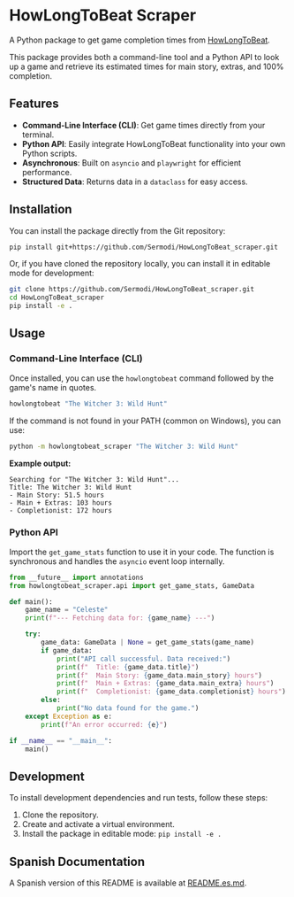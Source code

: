 # HowLongToBeat Scraper

A Python package to get game completion times from [HowLongToBeat](https://howlongtobeat.com).

This package provides both a command-line tool and a Python API to look up a game and retrieve its estimated times for main story, extras, and 100% completion.

## Features

-   **Command-Line Interface (CLI)**: Get game times directly from your terminal.
-   **Python API**: Easily integrate HowLongToBeat functionality into your own Python scripts.
-   **Asynchronous**: Built on `asyncio` and `playwright` for efficient performance.
-   **Structured Data**: Returns data in a `dataclass` for easy access.

## Installation

You can install the package directly from the Git repository:

```bash
pip install git+https://github.com/Sermodi/HowLongToBeat_scraper.git
```

Or, if you have cloned the repository locally, you can install it in editable mode for development:

```bash
git clone https://github.com/Sermodi/HowLongToBeat_scraper.git
cd HowLongToBeat_scraper
pip install -e .
```

## Usage

### Command-Line Interface (CLI)

Once installed, you can use the `howlongtobeat` command followed by the game's name in quotes.

```bash
howlongtobeat "The Witcher 3: Wild Hunt"
```

If the command is not found in your PATH (common on Windows), you can use:

```bash
python -m howlongtobeat_scraper "The Witcher 3: Wild Hunt"
```

**Example output:**

```
Searching for "The Witcher 3: Wild Hunt"...
Title: The Witcher 3: Wild Hunt
- Main Story: 51.5 hours
- Main + Extras: 103 hours
- Completionist: 172 hours
```

### Python API

Import the `get_game_stats` function to use it in your code. The function is synchronous and handles the `asyncio` event loop internally.

```python
from __future__ import annotations
from howlongtobeat_scraper.api import get_game_stats, GameData

def main():
    game_name = "Celeste"
    print(f"--- Fetching data for: {game_name} ---")

    try:
        game_data: GameData | None = get_game_stats(game_name)
        if game_data:
            print("API call successful. Data received:")
            print(f"  Title: {game_data.title}")
            print(f"  Main Story: {game_data.main_story} hours")
            print(f"  Main + Extras: {game_data.main_extra} hours")
            print(f"  Completionist: {game_data.completionist} hours")
        else:
            print("No data found for the game.")
    except Exception as e:
        print(f"An error occurred: {e}")

if __name__ == "__main__":
    main()
```

## Development

To install development dependencies and run tests, follow these steps:

1.  Clone the repository.
2.  Create and activate a virtual environment.
3.  Install the package in editable mode: `pip install -e .`

## Spanish Documentation

A Spanish version of this README is available at [README.es.md](README.es.md).